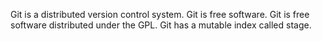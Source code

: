 Git is a distributed  version control system.
Git is free software.
Git is free software distributed under the GPL.
Git has a mutable index called stage.
